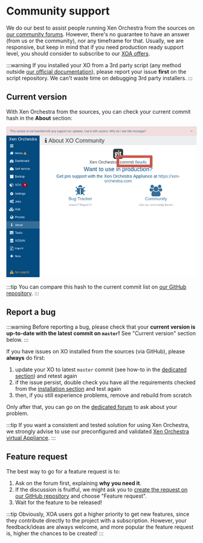 # Community support

We do our best to assist people running Xen Orchestra from the sources on [our community forums](https://xcp-ng.org/forum/category/12/xen-orchestra). However, there's no guarantee to have an answer (from us or the community), nor any timeframe for that. Usually, we are responsive, but keep in mind that if you need production ready support level, you should consider to subscribe to our [XOA offers](https://xen-orchestra.com).

:::warning
If you installed your XO from a 3rd party script (any method outside [our official documentation](installation.md#from-the-sources)), please report your issue **first** on the script repository. We can't waste time on debugging 3rd party installers.
:::

## Current version

With Xen Orchestra from the sources, you can check your current commit hash in the **About** section:

![](./assets/commitversion.png)

:::tip
You can compare this hash to the current commit list on [our GitHub repository](https://github.com/vatesfr/xen-orchestra/commits/master).
:::

## Report a bug

:::warning
Before reporting a bug, please check that your **current version is up-to-date with the latest commit on `master`!** See "Current version" section below.
:::

If you have issues on XO installed from the sources (via GitHub), please **always** do first:

1. update your XO to latest `master` commit (see how-to in the [dedicated section](installation.md#updating)) and retest again
2. if the issue persist, double check you have all the requirements checked from the [installation section](installation.md#from-the-sources) and test again
3. then, if you still experience problems, remove and rebuild from scratch

Only after that, you can go on the [dedicated forum](https://xcp-ng.org/forum/category/12/xen-orchestra) to ask about your problem.

:::tip
If you want a consistent and tested solution for using Xen Orchestra, we strongly advise to use our preconfigured and validated [Xen Orchestra virtual Appliance](installation.md#xoa).
:::

## Feature request

The best way to go for a feature request is to:

1. Ask on the forum first, explaining **why you need it**.
2. If the discussion is fruitful, we might ask you to [create the request on our GitHub repository](https://github.com/vatesfr/xen-orchestra/issues/new/choose) and choose "Feature request".
3. Wait for the feature to be released!

:::tip
Obviously, XOA users got a higher priority to get new features, since they contribute directly to the project with a subscription. However, your feedback/ideas are always welcome, and more popular the feature request is, higher the chances to be created!
:::
